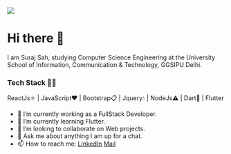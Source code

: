 <img src="https://github-readme-stats.vercel.app/api?username=surrajj20&&show_icons=true&title_color=d50dee&icon_color=51cf2a&text_color=0dd9f6&bg_color=4f4e4e">

# Hi there 👋

I am Suraj Sah, studying Computer Science Engineering at the University School of Information, Communication & Technology, GGSIPU Delhi.

### Tech Stack 👨‍💻
ReactJs⚛️ | JavaScript❤️ | Bootstrap📋 | Jquery💧 | NodeJs⚠️ | Dart🎯 | Flutter 

- 🔭 I’m currently working as a FullStack Developer.
- 🌱 I’m currently learning Flutter.
- 👯 I’m looking to collaborate on Web projects.
- 💬 Ask me about anything I am up for a chat.
- 📫 How to reach me: [LinkedIn](https://www.linkedin.com/in/shahsuraj1200/) [Mail](shah.suraj1200@gmail.com)
